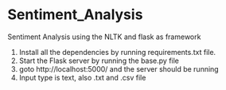 # Sentiment_Analysis
Sentiment Analysis using the NLTK and flask as framework
1. Install all the dependencies by running requirements.txt file.
2. Start the Flask server by running the base.py file
3. goto http://localhost:5000/ and the server should be running
4. Input type is text, also .txt and .csv file 
